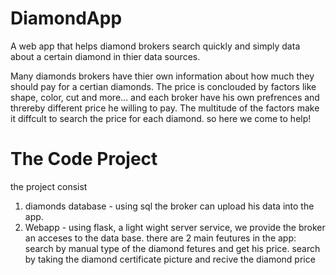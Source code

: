 # DiamondApp
A web app that helps diamond brokers search quickly and simply data about a certain diamond in thier data sources.

Many diamonds brokers have thier own information about how much they should pay for a certian diamonds.
The price is conclouded by factors like shape, color, cut and more... and each broker have his own prefrences and threreby different price he willing to pay.
The multitude of the factors make it diffcult to search the price for each diamond. so here we come to help! 

# The Code Project
the project consist 
1. diamonds database - using sql the broker can upload his data into the app. 
2. Webapp - using flask, a light wight server service, we provide the broker an acceses to the data base.
   there are 2 main feutures in the app: search by manual type of the diamond fetures and get his price. search by taking the diamond          certificate picture and recive the diamond price
